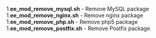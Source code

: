  		
1.**ee_mod_remove_mysql.sh** - Remove MySQL package
1.**ee_mod_remove_nginx.sh** - Remove nginx package
1.**ee_mod_remove_php.sh** -  Remove php5 package
1.**ee_mod_remove_postfix.sh** - Remove Postfix package